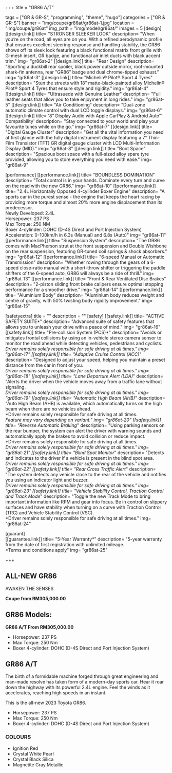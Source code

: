 +++
title = "GR86 A/T"

tags = ["GR & GR-S", "programming", "theme", "hugo"]
categories = ["GR & GR-S"]
banner = "img/coupe/gr86at/gr86at-1.jpg"
location = "img/coupe/gr86at"
img_path = "img/model/gr86at/"
images = 5
[design]
   [[design.link]]
     title= "STRONGER SLEEKER LOOK"
     description= "When you’re on the road, all eyes are on you. With a refined aerodynamic profile that ensures excellent steering response and handling stability, the GR86 shows off its sleek look featuring a black functional matrix front grille with G-mesh insert, GR badge, and functional air inlet ducts with black accent trim."
     img= "gr86at-2"
   [[design.link]]
     title= "Rear Design"
     description= "Sporting a duckbill rear spoiler, black power outside mirror, roof-mounted shark-fin antenna, rear "GR86" badge and dual chrome-tipped exhaust."
     img= "gr86at-3"
   [[design.link]]
     title= "Michelin® Pilot® Sport 4 Tyres"
     description= "Stun the streets with 18” matte-black-painted alloy Michelin® Pilot® Sport 4 Tyres that ensure style and rigidity."
     img= "gr86at-4"
   [[design.link]]
     title= "Ultrasuede with Genuine Leather"
     description= "Full leather seats that allow you to take enjoyment in long rides."
     img= "gr86at-5"
   [[design.link]]
     title= "Air Conditioning"
     description= "Dual-zone automatic climate control with dual LCD toggle displays."
     img= "gr86at-6"
   [[design.link]]
     title= '8” Display Audio with Apple CarPlay & Android Auto™ Compatibility'
     description= "Stay connected to your world and play your favourite tunes while on the go."
     img= "gr86at-7"
   [[design.link]]
     title= "Digital Gauge Cluster"
     description= "Get all the vital information you need at first glance with the fully digital instrument display featuring a 7” Thin-Film Transistor (TFT) GR digital gauge cluster with LCD Multi-Information Display (MID)."
     img= "gr86at-8"
   [[design.link]]
     title= "Boot Space"
     description= "Spacious boot space with a full-sized alloy spare tyre provided, allowing you to store everything you need with ease."
     img= "gr86at-9"


  [performance]
   [[performance.link]]
     title= "BOUNDLESS DOMINATION"
     description= "Total control is in your hands. Dominate every turn and curve on the road with the new GR86."
     img= "gr86at-10"
   [[performance.link]]
     title= "2.4L Horizontally Opposed 4-cylinder Boxer Engine"
     description= "A sports car in the purest sense - the engine that keeps the heart racing by providing more torque and almost 20% more engine displacement than its predecessor.<br>Newly Developed: 2.4L<br>Horsepower: 237 PS<br>Max Torque: 250 NM<br>Boxer 4-cylinder: DOHC (D-4S Direct and Port Injection System)<br>Acceleration: 0-100km/h in 6.3s (Manual) and 6.8s (Auto)"
     img= "gr86at-11"
   [[performance.link]]
     title= "Suspension System"
     description= "The GR86 comes with MacPherson strut at the front suspension and Double Wishbone on the rear suspension, featuring GR-tuned coil springs & shock absorbers."
     img= "gr86at-12"
   [[performance.link]]
     title= "6-speed Manual or Automatic Transmission"
     description= "Whether rowing through the gears of a 6-speed close-ratio manual with a short-throw shifter or triggering the paddle shifters of the 6-speed auto, GR86 will always be a ride of thrill."
     img= "gr86at-13"
   [[performance.link]]
     title= "Front & Rear Ventilated Disc Brakes"
     description= "2-piston sliding front brake calipers ensure optimal stopping performance for a smoother drive."
     img= "gr86at-14"
   [[performance.link]]
     title= "Aluminium Body"
     description= "Aluminium body reduces weight and centre of gravity, with 50% twisting body rigidity improvement."
     img= "gr86at-15"
     

[safetyextra]
  title = ""
  description = ""
[safety]
   [[safety.link]]
     title= "ACTIVE SAFETY SUITE*"
     description= "Advanced suite of safety features that allows you to unleash your drive with a peace of mind."
     img= "gr86at-16"
   [[safety.link]]
     title= "Pre-collision System (PCS)*"
     description= "Avoids or mitigates frontal collisions by using an in-vehicle stereo camera sensor to monitor the road ahead while detecting vehicles, pedestrians and cyclists.<br>*Driver remains solely responsible for safe driving at all times."
     img= "gr86at-17"
   [[safety.link]]
     title= "Adaptive Cruise Control (ACC)*"
     description= "Designed to adjust your speed, helping you maintain a preset distance from the car in front of you.
<br>*Driver remains solely responsible for safe driving at all times."
     img= "gr86at-18"
   [[safety.link]]
     title= "Lane Departure Alert (LDA)*"
     description= "Alerts the driver when the vehicle moves away from a traffic lane without signaling.<br>*Driver remains solely responsible for safe driving at all times."
     img= "gr86at-19"
   [[safety.link]]
     title= "Automatic High Beam (AHB)*"
     description= "Auto High Beam (AHB) is available, which automatically turns on the high beam when there are no vehicles ahead.<br>*Driver remains solely responsible for safe driving at all times.<br>*Feature may vary depending on variant."
     img= "gr86at-20"
   [[safety.link]]
     title= "Reverse Automatic Braking*"
     description= "Using parking sensors on the rear bumper, the system can alert the driver with warning sounds and automatically apply the brakes to avoid collision or reduce impact.<br>*Driver remains solely responsible for safe driving at all times.<br>*Driver remains solely responsible for safe driving at all times."
     img= "gr86at-21"
  [[safety.link]]
     title= "Blind Spot Monitor*"
     description= "Detects and indicates to the driver if a vehicle is present in the blind spot area.<br>*Driver remains solely responsible for safe driving at all times."
     img= "gr86at-22"
   [[safety.link]]
     title= "Rear Cross Traffic Alert*"
     description= "The system detects any vehicle close to the rear of the vehicle and notifies you using an indicator light and buzzer.<br>*Driver remains solely responsible for safe driving at all times."
     img= "gr86at-23"
   [[safety.link]]
     title= "Vehicle Stability Control, Traction Control and Track Mode*"
     description= "Toggle the new Track Mode to bring important information like RPM and gear into focus. Be in control on slippery surfaces and have stability when turning on a curve with Traction Control (TRC) and Vehicle Stability Control (VSC).<br>*Driver remains solely responsible for safe driving at all times."
     img= "gr86at-24"


[guarant]  
   [[guarantee.link]]
     title= "5-Year Warranty*"
     description= "5-year warranty from the date of first registration with unlimited mileage.<br>*Terms and conditions apply"
     img= "gr86at-25"


+++
## ALL-NEW GR86

AWAKEN THE SENSES

**Coupe from RM305,000.00**

## GR86 Models:

**GR86 A/T  From RM305,000.00**
- Horsepower: 237 PS
- Max Torque: 250 Nm
- Boxer 4-cylinder: DOHC (D-4S Direct and Port Injection System)
 
## GR86 A/T
The birth of a formidable machine forged through great engineering and man-made resolve has taken form of a modern-day sports car. Hear it roar down the highway with its powerful 2.4L engine. Feel the winds as it accelerates, reaching high speeds in an instant.

This is the all-new 2023 Toyota GR86.

- Horsepower: 237 PS
- Max Torque: 250 Nm
- Boxer 4-cylinder: DOHC (D-4S Direct and Port Injection System)


### COLOURS
- Ignition Red
- Crystal White Pearl
- Crystal Black Silica
- Magnetite Gray Metallic
